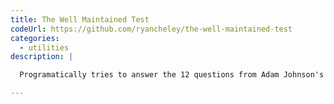```yaml
---
title: The Well Maintained Test
codeUrl: https://github.com/ryancheley/the-well-maintained-test
categories:
  - utilities
description: |

  Programatically tries to answer the 12 questions from Adam Johnson's [blog post](https://adamj.eu/tech/2021/11/04/the-well-maintained-test/)

---
```


